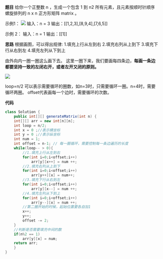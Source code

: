**题目**
给你一个正整数 n ，生成一个包含 1 到 n2 所有元素，且元素按顺时针顺序螺旋排列的 n x n 正方形矩阵 matrix 。

示例1：
<img src="https://assets.leetcode.com/uploads/2020/11/13/spiraln.jpg">
输入：n = 3
输出：[[1,2,3],[8,9,4],[7,6,5]]

示例 2：
输入：n = 1
输出：[[1]]

**思路**
根据画图，可以得出规律:
1.填充上行从左到右
2.填充右列从上到下
3.填充下行从右到左
4.填充左列从下到上

由外向内一圈一圈这么画下去。
这里一圈下来，我们要画每四条边，**每画一条边都要坚持一致的左闭右开，或者左开又闭的原则。**

<img src="https://mmbiz.qpic.cn/mmbiz_png/ciaqDnJprwv75lvFebqBLu3d5uGMdAw1edpy4wAhTOucI7Bl63R2IQZwbpHlNzjXLhq4uVqA0jCzD8esO1KBOEA/640?wx_fmt=png&tp=webp&wxfrom=5&wx_lazy=1&wx_co=1">

loop=n/2 可以表示需要循环的圈数，如n=3时，只需要循环一圈。n=4时，需要循环两圈。
offset代表画每一个边时，需要循环的次数。

**代码**

```java
class Solution {
    public int[][] generateMatrix(int n) {
    int[][] arr = new int[n][n];
    int loop = n/2;
    int x = 0 ;//表示横坐标
    int y = 0 ;//表示纵坐标
    int num = 1;
    int offset = n-1; // 每一圈循环，需要控制每一条边遍历的长度
    while(loop-- > 0){
        //1.填充上行从左到右
        for(int i=0;i<offset;i++)
            arr[y][x++] = num ++;
        //2.填充右列从上到下
        for(int i=0;i<offset;i++)
            arr[y++][x] = num++;
        //3.填充下行从右到左
        for(int i=0;i<offset;i++)
            arr[y][x--] = num ++;
        //4.填充左列从下到上
        for(int i=0;i<offset;i++)
            arr[y--][x] = num ++;
        //第二圈开始的时候，起始位置要各自加1
        x++;
        y++;
        offset -= 2;
    }
    //判断是否需要填充中间的数
    if(n%2 == 1)
        arr[y][x] = num;
    return arr;
    }
}
```

